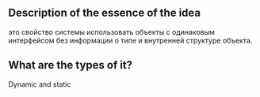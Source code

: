 ﻿## Description of the essence of the idea
это свойство системы использовать объекты с одинаковым интерфейсом без информации о типе и внутренней структуре объекта.

## What are the types of it?

Dynamic and static